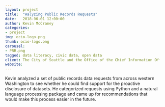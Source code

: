 ```yaml
---
layout: project
title:  "Aalyzing Public Records Requests"
date:   2018-06-01 12:00:00
author: Kevin McCraney
categories:
- project
img: ocio-logo.png
thumb: ocio-logo.png
carousel:
- PRR.png
tagged: data literacy, civic data, open data
client: The City of Seattle and the Office of the Chief Information Officer
website: 
---
```

Kevin analyzed a set of public records data requests from across western Washington to see whether he could find support for the proactive disclosure of datasets. He categorized requests using Python and a natural language processing package and came up for recommendations that would make this process easier in the future.
